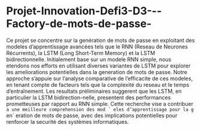 # Projet-Innovation-Defi3-D3---Factory-de-mots-de-passe-

Ce projet se concentre sur la genération de mots de passe en exploitant des modeles d’apprentissage avancées tels que le RNN (Reseau de Neurones Récurrents), la LSTM (Long Short-Term 
Memory) et la LSTM bidirectionnelle. Initialement base sur un modele RNN simple, nous etendons nos efforts en utilisant diverses variantes de LSTM pour explorer les ameliorations 
potentielles dans la generation de mots de passe. Notre approche s’appuie sur l’analyse comparative de l’efficacite de ces modeles, en tenant compte de facteurs tels que la complexité du 
reseau et le temps d’entraînement. Les resultats préliminaires suggerent que les LSTM, en particulier la LSTM bidirection-nelle, presentent des performances prometteuses par rapport au
RNN simple. Cette recherche vise a contribuer ` a une meilleure comprehension des mod ´ eles d’apprentissage pour la g ` en´ eration de mots de passe, avec des implications potentielles pour renforcer la securité des systèmes informatiques.

